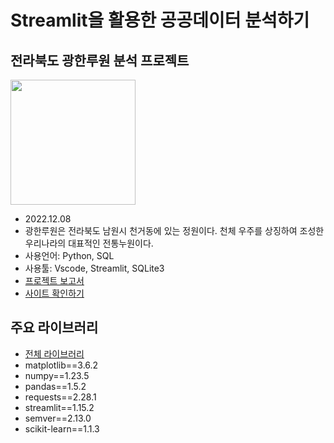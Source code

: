 # Streamlit을 활용한 공공데이터 분석하기
## 전라북도 광한루원 분석 프로젝트
<img src= "https://cdn.visitkorea.or.kr/img/call?cmd=VIEW&id=e01d92fb-b951-400d-9e63-cbdf1c2f7372" width="200" height="200">

- 2022.12.08
- 광한루원은 전라북도 남원시 천거동에 있는 정원이다. 천체 우주를 상징하여 조성한 우리나라의 대표적인 전통누원이다.
- 사용언어: Python, SQL
- 사용툴: Vscode, Streamlit, SQLite3
- [프로젝트 보고서](https://github.com/Lospel/Streamlit-publicData-project/blob/main/data/%EC%A0%84%EB%B6%81%EA%B4%91%ED%95%9C%EB%A3%A8%EC%9B%90_%EA%B3%B5%EA%B3%B5%EB%8D%B0%EC%9D%B4%ED%84%B0_%EB%8C%80%EC%8B%9C%EB%B3%B4%EB%93%9C_221208.pdf)
- [사이트 확인하기](https://lospel-streamlit-publicdata-project-app-fj7w3x.streamlit.app/)

## 주요 라이브러리
- [전체 라이브러리](requirements.txt)
- matplotlib==3.6.2
- numpy==1.23.5
- pandas==1.5.2
- requests==2.28.1
- streamlit==1.15.2
- semver==2.13.0
- scikit-learn==1.1.3
